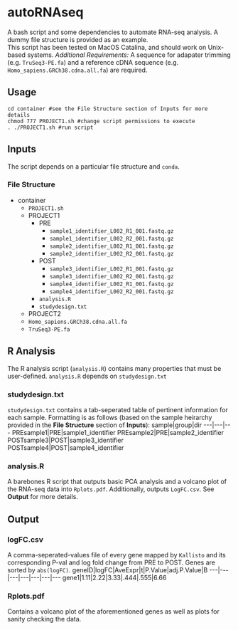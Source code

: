 # autoRNAseq
A bash script and some dependencies to automate RNA-seq analysis. A dummy file structure is provided as an example. <br>This script has been tested on MacOS Catalina, and should work on Unix-based systems.
*Additional Requirements:* A sequence for adapater trimming (e.g. `TruSeq3-PE.fa`) and a reference cDNA sequence (e.g. `Homo_sapiens.GRCh38.cdna.all.fa`) are required.


## Usage
```
cd container #see the File Structure section of Inputs for more details
chmod 777 PROJECT1.sh #change script permissions to execute
. ./PROJECT1.sh #run script
```

## Inputs
The script depends on a particular file structure and `conda`. 

### File Structure
- container
	- `PROJECT1.sh`
	- PROJECT1
		- PRE
			- `sample1_identifier_L002_R1_001.fastq.gz`
			- `sample1_identifier_L002_R2_001.fastq.gz` 
			- `sample2_identifier_L002_R1_001.fastq.gz`
			- `sample2_identifier_L002_R2_001.fastq.gz`
		- POST
			- `sample3_identifier_L002_R1_001.fastq.gz`
			- `sample3_identifier_L002_R2_001.fastq.gz`
			- `sample4_identifier_L002_R1_001.fastq.gz`
			- `sample4_identifier_L002_R2_001.fastq.gz`
		- `analysis.R`
		- `studydesign.txt`
	- PROJECT2
	- `Homo_sapiens.GRCh38.cdna.all.fa`
	- `TruSeq3-PE.fa`

## R Analysis
The R analysis script (`analysis.R`) contains many properties that must be user-defined. `analysis.R` depends on `studydesign.txt`

### studydesign.txt
`studydesign.txt` contains a tab-seperated table of pertinent information for each sample. Formatting is as follows (based on the sample heirarchy provided in the **File Structure** section of **Inputs**):
sample|group|dir
---|---|---
PREsample1|PRE|sample1_identifier
PREsample2|PRE|sample2_identifier
POSTsample3|POST|sample3_identifier
POSTsample4|POST|sample4_identifier

### analysis.R
A barebones R script that outputs basic PCA analysis and a volcano plot of the RNA-seq data into `Rplots.pdf`. Additionally, outputs `LogFC.csv`. See **Output** for more details.

## Output
### logFC.csv
A comma-seperated-values file of every gene mapped by `Kallisto` and its corresponding P-val and log fold change from PRE to POST. Genes are sorted by `abs(logFC)`.
geneID|logFC|AveExpr|t|P.Value|adj.P.Value|B
---|---|---|---|---|---|---
gene1|1.11|2.22|3.33|.444|.555|6.66

### Rplots.pdf
Contains a volcano plot of the aforementioned genes as well as plots for sanity checking the data. 
